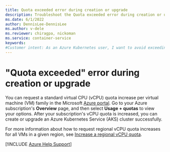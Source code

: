 ```yaml
---
title: Quota exceeded error during creation or upgrade
description: Troubleshoot the Quota exceeded error during creation or upgrade of an Azure Kubernetes Service (AKS) cluster.
ms.date: 6/1/2022
author: DennisLee-DennisLee
ms.author: v-dele
ms.reviewer: chiragpa, nickoman
ms.service: container-service
keywords:
#Customer intent: As an Azure Kubernetes user, I want to avoid exceeding a "Quota exceeded" error for virtual CPU (vCPU) usage so that I can create or upgrade an Azure Kubernetes Service (AKS) cluster successfully.
---
```

# "Quota exceeded" error during creation or upgrade

You can request a standard virtual CPU (vCPU) quota increase per virtual machine (VM) family in the Microsoft [Azure portal](https://portal.azure.com). Go to your Azure subscription's **Overview** page, and then select **Usage + quotas** to view your options. After your subscription's vCPU quota is increased, you can create or upgrade an Azure Kubernetes Service (AKS) cluster successfully.

For more information about how to request regional vCPU quota increases for all VMs in a given region, see [Increase a regional vCPU quota](/azure/azure-portal/supportability/regional-quota-requests#increase-a-regional-vcpu-quota).

[!INCLUDE [Azure Help Support](../../includes/azure-help-support.md)]
